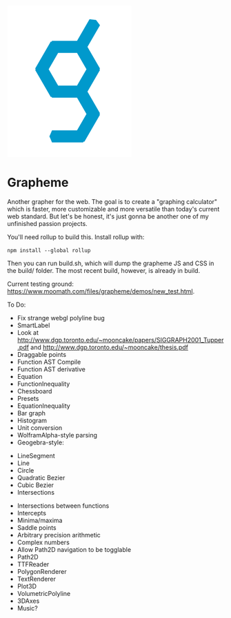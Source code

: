 ![grapheme logo](grapheme_logo.svg)

# Grapheme
Another grapher for the web. The goal is to create a "graphing calculator" which is faster, more customizable and more versatile than today's current web standard. But let's be honest, it's just gonna be another one of my unfinished passion projects.

You'll need rollup to build this. Install rollup with:

```
npm install --global rollup
```

Then you can run build.sh, which will dump the grapheme JS and CSS in the build/ folder. The most recent build, however, is already in build.

Current testing ground: https://www.moomath.com/files/grapheme/demos/new_test.html.


To Do:

- Fix strange webgl polyline bug
- SmartLabel
- Look at http://www.dgp.toronto.edu/~mooncake/papers/SIGGRAPH2001_Tupper.pdf and http://www.dgp.toronto.edu/~mooncake/thesis.pdf
- Draggable points
- Function AST Compile
- Function AST derivative
- Equation
- FunctionInequality
- Chessboard
- Presets
- EquationInequality
- Bar graph
- Histogram
- Unit conversion
- WolframAlpha-style parsing
- Geogebra-style:
* LineSegment
* Line
* Circle
* Quadratic Bezier
* Cubic Bezier
* Intersections
- Intersections between functions
- Intercepts
- Minima/maxima
- Saddle points
- Arbitrary precision arithmetic
- Complex numbers
- Allow Path2D navigation to be togglable
- Path2D
- TTFReader
- PolygonRenderer
- TextRenderer
- Plot3D
- VolumetricPolyline
- 3DAxes
- Music?
